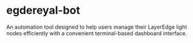 # egdereyal-bot
An automation tool designed to help users manage their LayerEdge light nodes efficiently with a convenient terminal-based dashboard interface.
